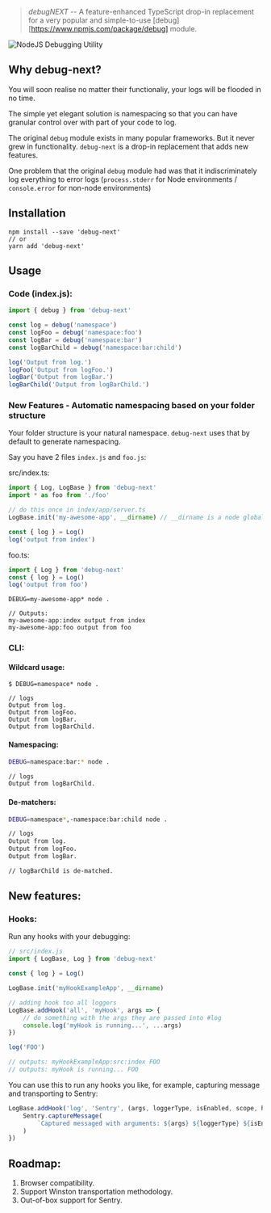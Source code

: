 > _debugNEXT_ -- A feature-enhanced TypeScript drop-in replacement for a very popular and simple-to-use [debug][https://www.npmjs.com/package/debug] module.

![NodeJS Debugging Utility](https://user-images.githubusercontent.com/71256/29091486-fa38524c-7c37-11e7-895f-e7ec8e1039b6.png)

## Why debug-next?

You will soon realise no matter their functionaliy, your logs will be flooded in no time.

The simple yet elegant solution is namespacing so that you can have granular control over with part of your code to log.

The original `debug` module exists in many popular frameworks. But it never grew in functionality. `debug-next` is a drop-in replacement that adds new features.

One problem that the original `debug` module had was that it indiscriminately log everything to error logs (`process.stderr` for Node environments / `console.error` for non-node environments)

## Installation

```
npm install --save 'debug-next'
// or
yarn add 'debug-next'
```

## Usage

### Code (index.js):

```js
import { debug } from 'debug-next'

const log = debug('namespace')
const logFoo = debug('namespace:foo')
const logBar = debug('namespace:bar')
const logBarChild = debug('namespace:bar:child')

log('Output from log.')
logFoo('Output from logFoo.')
logBar('Output from logBar.')
logBarChild('Output from logBarChild.')
```

### New Features - Automatic namespacing based on your folder structure

Your folder structure is your natural namespace. `debug-next` uses that by default to generate namespacing.

Say you have 2 files `index.js` and `foo.js`:

src/index.ts:

```js
import { Log, LogBase } from 'debug-next'
import * as foo from './foo'

// do this once in index/app/server.ts
LogBase.init('my-awesome-app', __dirname) // __dirname is a node global

const { log } = Log()
log('output from index')
```

foo.ts:

```js
import { Log } from 'debug-next'
const { log } = Log()
log('output from foo')
```

```console
DEBUG=my-awesome-app* node .

// Outputs:
my-awesome-app:index output from index
my-awesome-app:foo output from foo
```

### CLI:

#### Wildcard usage:

```console
$ DEBUG=namespace* node .

// logs
Output from log.
Output from logFoo.
Output from logBar.
Output from logBarChild.
```

#### Namespacing:

```bash
DEBUG=namespace:bar:* node .

// logs
Output from logBarChild.
```

#### De-matchers:

```bash
DEBUG=namespace*,-namespace:bar:child node .

// logs
Output from log.
Output from logFoo.
Output from logBar.

// logBarChild is de-matched.
```

## New features:

### Hooks:

Run any hooks with your debugging:

```js
// src/index.js
import { LogBase, Log } from 'debug-next'

const { log } = Log()

LogBase.init('myHookExampleApp', __dirname)

// adding hook too all loggers
LogBase.addHook('all', 'myHook', args => {
    // do something with the args they are passed into #log
    console.log('myHook is running...', ...args)
})

log('FOO')

// outputs: myHookExampleApp:src:index FOO
// outputs: myHook is running... FOO
```

You can use this to run any hooks you like, for example, capturing message and transporting to Sentry:

```js
LogBase.addHook('log', 'Sentry', (args, loggerType, isEnabled, scope, hookName) => {
    Sentry.captureMessage(
        `Captured messaged with arguments: ${args} ${loggerType} ${isEnabled} ${scope} ${hookName}`,
    )
})
```

## Roadmap:

1. Browser compatibility.
2. Support Winston transportation methodology.
3. Out-of-box support for Sentry.
